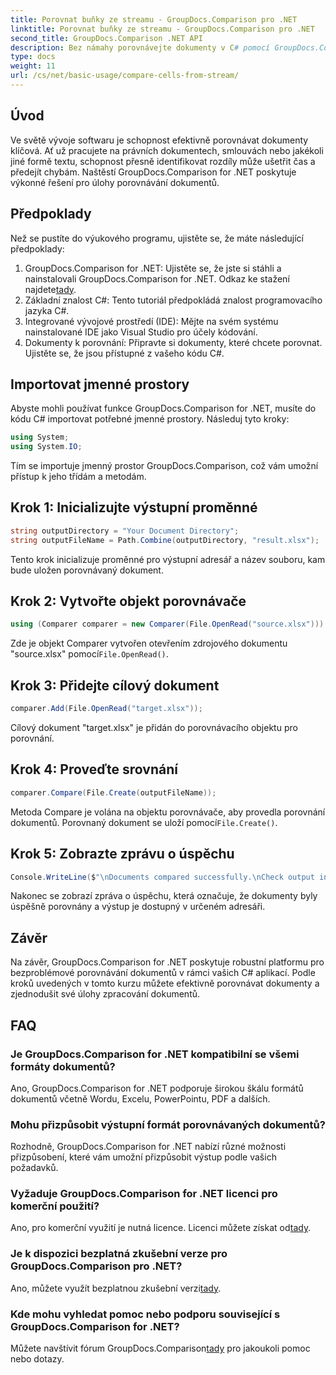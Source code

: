 ```yaml
---
title: Porovnat buňky ze streamu - GroupDocs.Comparison pro .NET
linktitle: Porovnat buňky ze streamu - GroupDocs.Comparison pro .NET
second_title: GroupDocs.Comparison .NET API
description: Bez námahy porovnávejte dokumenty v C# pomocí GroupDocs.Comparison for .NET. Snadno zjednodušte své úlohy zpracování dokumentů.
type: docs
weight: 11
url: /cs/net/basic-usage/compare-cells-from-stream/
---
```

## Úvod
Ve světě vývoje softwaru je schopnost efektivně porovnávat dokumenty klíčová. Ať už pracujete na právních dokumentech, smlouvách nebo jakékoli jiné formě textu, schopnost přesně identifikovat rozdíly může ušetřit čas a předejít chybám. Naštěstí GroupDocs.Comparison for .NET poskytuje výkonné řešení pro úlohy porovnávání dokumentů.
## Předpoklady
Než se pustíte do výukového programu, ujistěte se, že máte následující předpoklady:
1.  GroupDocs.Comparison for .NET: Ujistěte se, že jste si stáhli a nainstalovali GroupDocs.Comparison for .NET. Odkaz ke stažení najdete[tady](https://releases.groupdocs.com/comparison/net/).
2. Základní znalost C#: Tento tutoriál předpokládá znalost programovacího jazyka C#.
3. Integrované vývojové prostředí (IDE): Mějte na svém systému nainstalované IDE jako Visual Studio pro účely kódování.
4. Dokumenty k porovnání: Připravte si dokumenty, které chcete porovnat. Ujistěte se, že jsou přístupné z vašeho kódu C#.

## Importovat jmenné prostory
Abyste mohli používat funkce GroupDocs.Comparison for .NET, musíte do kódu C# importovat potřebné jmenné prostory. Následuj tyto kroky:

```csharp
using System;
using System.IO;
```
Tím se importuje jmenný prostor GroupDocs.Comparison, což vám umožní přístup k jeho třídám a metodám.

## Krok 1: Inicializujte výstupní proměnné
```csharp
string outputDirectory = "Your Document Directory";
string outputFileName = Path.Combine(outputDirectory, "result.xlsx");
```
Tento krok inicializuje proměnné pro výstupní adresář a název souboru, kam bude uložen porovnávaný dokument.
## Krok 2: Vytvořte objekt porovnávače
```csharp
using (Comparer comparer = new Comparer(File.OpenRead("source.xlsx")))
```
 Zde je objekt Comparer vytvořen otevřením zdrojového dokumentu "source.xlsx" pomocí`File.OpenRead()`.
## Krok 3: Přidejte cílový dokument
```csharp
comparer.Add(File.OpenRead("target.xlsx"));
```
Cílový dokument "target.xlsx" je přidán do porovnávacího objektu pro porovnání.
## Krok 4: Proveďte srovnání
```csharp
comparer.Compare(File.Create(outputFileName));
```
 Metoda Compare je volána na objektu porovnávače, aby provedla porovnání dokumentů. Porovnaný dokument se uloží pomocí`File.Create()`.
## Krok 5: Zobrazte zprávu o úspěchu
```csharp
Console.WriteLine($"\nDocuments compared successfully.\nCheck output in {outputDirectory}.");
```
Nakonec se zobrazí zpráva o úspěchu, která označuje, že dokumenty byly úspěšně porovnány a výstup je dostupný v určeném adresáři.

## Závěr
Na závěr, GroupDocs.Comparison for .NET poskytuje robustní platformu pro bezproblémové porovnávání dokumentů v rámci vašich C# aplikací. Podle kroků uvedených v tomto kurzu můžete efektivně porovnávat dokumenty a zjednodušit své úlohy zpracování dokumentů.
## FAQ
### Je GroupDocs.Comparison for .NET kompatibilní se všemi formáty dokumentů?
Ano, GroupDocs.Comparison for .NET podporuje širokou škálu formátů dokumentů včetně Wordu, Excelu, PowerPointu, PDF a dalších.
### Mohu přizpůsobit výstupní formát porovnávaných dokumentů?
Rozhodně, GroupDocs.Comparison for .NET nabízí různé možnosti přizpůsobení, které vám umožní přizpůsobit výstup podle vašich požadavků.
### Vyžaduje GroupDocs.Comparison for .NET licenci pro komerční použití?
 Ano, pro komerční využití je nutná licence. Licenci můžete získat od[tady](https://purchase.groupdocs.com/buy).
### Je k dispozici bezplatná zkušební verze pro GroupDocs.Comparison pro .NET?
 Ano, můžete využít bezplatnou zkušební verzi[tady](https://releases.groupdocs.com/).
### Kde mohu vyhledat pomoc nebo podporu související s GroupDocs.Comparison for .NET?
 Můžete navštívit fórum GroupDocs.Comparison[tady](https://forum.groupdocs.com/c/comparison/12) pro jakoukoli pomoc nebo dotazy.
